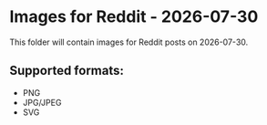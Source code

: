 # Images for Reddit - 2026-07-30

This folder will contain images for Reddit posts on 2026-07-30.

## Supported formats:
- PNG
- JPG/JPEG
- SVG
